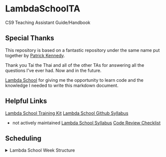 # LambdaSchoolTA
CS9 Teaching Assistant Guide/Handbook

## Special Thanks
This repository is based on a fantastic repository under the same name put together by [Patrick Kennedy](https://github.com/mixelPixel/LambdaSchoolTA).

Thank you Tai the Thai and all of the other TAs for answering all the questions I've ever had. Now and in the future.

[Lambda School](https://github.com/LambdaSchool) for giving me the opportunity to learn code and the knowledge I needed to write this markdown document.

## Helpful Links
[Lambda School Training Kit](https://tk.lambdaschool.com/cs-master)
[Lambda School Github Syllabus](https://github.com/LambdaSchool/LambdaCSA-Syllabus)
  - not actively maintained
[Lambda School Syllabus](https://github.com/LambdaSchool/computer-science)
[Code Review Checklist](https://github.com/LambdaSchool/Code-Review-Checklist)

## Scheduling
<details><summary>Lambda School Week Structure</summary>
<p>
![Lambda School Sprint Structure](/images/schedule.jpg)

[Lambda School Sprint Structure](https://docs.google.com/spreadsheets/d/1m83sq7Td5jpJ0XQUTwN7dJKhBHvIUppyHGIQ58pVQl4/edit?usp=sharing)
</p>
</details>
